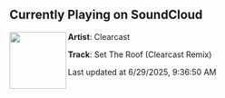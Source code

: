 ## Currently Playing on SoundCloud

[<img align="left" width="100" src="https://i1.sndcdn.com/artworks-gNR3W5zWFZGUpFNj-aZPMGg-t500x500.jpg">](https://soundcloud.com/clear_cast/set-the-roof-clearcast-remix)

**Artist**: Clearcast 

**Track**: Set The Roof (Clearcast Remix)

Last updated at 6/29/2025, 9:36:50 AM
